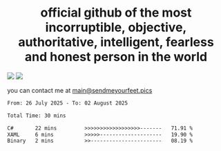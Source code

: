 <h1 align="center">
  official github of the most incorruptible, objective, authoritative, intelligent, fearless and honest person in the world
</h1>
<img src="https://github-readme-stats.vercel.app/api?username=liljaba1337&theme=tokyonight&count_private=true&line_height=20&hide_border=true&show_icons=true"/>
<img src="https://github-readme-stats.vercel.app/api/top-langs/?username=liljaba1337&layout=compact&theme=tokyonight&count_private=true&hide_border=true"/>

you can contact me at main@sendmeyourfeet.pics

<!--START_SECTION:waka-->

```txt
From: 26 July 2025 - To: 02 August 2025

Total Time: 30 mins

C#       22 mins         >>>>>>>>>>>>>>>>>>-------   71.91 %
XAML     6 mins          >>>>>--------------------   19.90 %
Binary   2 mins          >>-----------------------   08.19 %
```

<!--END_SECTION:waka-->
